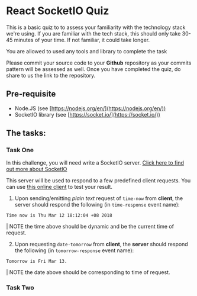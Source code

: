 # React SocketIO Quiz

This is a basic quiz to to assess your familiarity with the technology stack we're using. If you are familiar with the tech stack, this should only take 30-45 minutes of your time. If not familiar, it could take longer.

You are allowed to used any tools and library to complete the task

Please commit your source code to your **Github** repository as your commits pattern will be assessed as well. Once you have completed the quiz, do share to us the link to the repository.

## Pre-requisite
- Node.JS (see [https://nodejs.org/en/](https://nodejs.org/en/))
- SocketIO library (see [https://socket.io/](https://socket.io/))

## The tasks:

### Task One
In this challenge, you will need write a SocketIO server. [Click here to find out more about SocketIO](https://socket.io/)

This server will be used to respond to a few predefined client requests. You can use [this online client](http://amritb.github.io/socketio-client-tool/) to test your result.

1. Upon sending/emitting _plain text_ request of `time-now` from **client**, the server should respond the following (in `time-response` event name):
```
Time now is Thu Mar 12 18:12:04 +08 2018 
```
| NOTE the time above should be dynamic and be the current time of request.

2. Upon requesting `date-tomorrow` from **client**, the **server** should respond the following (in `tomorrow-response` event name):

```
Tomorrow is Fri Mar 13.
```
| NOTE the date above should be corresponding to time of request.

### Task Two

